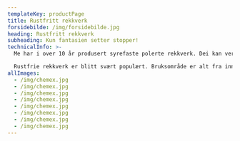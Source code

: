 ```yaml
---
templateKey: productPage
title: Rustfritt rekkverk
forsidebilde: /img/forsidebilde.jpg
heading: Rustfritt rekkverk
subheading: Kun fantasien setter stopper!
technicalInfo: >-
  Me har i over 10 år produsert syrefaste polerte rekkverk. Dei kan vere med glas/wire/horisontale stenger / eller etter ønske. Kun fantasien setter stopper! 

  Rustfrie rekkverk er blitt svært populært. Bruksområde er alt fra inne til ute, i hus, hagar, hytte, rorbuer. Bileta nedenfor visar dei mange forskjellige typane rekkverk og geleder/trapper som til no er laga. Mykje er designa av Eivind Hope sjølv, og noko i samarbeid med kunden.
allImages:
  - /img/chemex.jpg
  - /img/chemex.jpg
  - /img/chemex.jpg
  - /img/chemex.jpg
  - /img/chemex.jpg
  - /img/chemex.jpg
  - /img/chemex.jpg
  - /img/chemex.jpg
---
```

